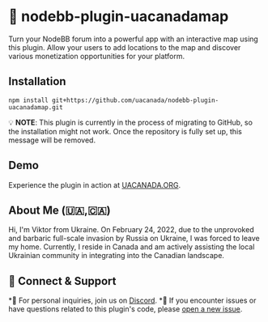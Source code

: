 # 🍁 nodebb-plugin-uacanadamap

Turn your NodeBB forum into a powerful app with an interactive map using this plugin. Allow your users to add locations to the map and discover various monetization opportunities for your platform.

## Installation

```
npm install git+https://github.com/uacanada/nodebb-plugin-uacanadamap.git
```
:bulb: **NOTE**: This plugin is currently in the process of migrating to GitHub, so the installation might not work. Once the repository is fully set up, this message will be removed.

## Demo

Experience the plugin in action at [UACANADA.ORG](https://uacanada.org).

## About Me (🇺🇦,🇨🇦)

Hi, I'm Viktor from Ukraine. On February 24, 2022, due to the unprovoked and barbaric full-scale invasion by Russia on Ukraine, I was forced to leave my home. Currently, I reside in Canada and am actively assisting the local Ukrainian community in integrating into the Canadian landscape.


## 🤝 Connect & Support

*💌 For personal inquiries, join us on [Discord](https://discord.gg/pKnXqz3vaq).
*🐛 If you encounter issues or have questions related to this plugin's code, please [open a new issue](https://github.com/uacanada/nodebb-plugin-uacanadamap/issues/new).
